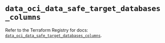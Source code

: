 # `data_oci_data_safe_target_databases_columns`

Refer to the Terraform Registry for docs: [`data_oci_data_safe_target_databases_columns`](https://registry.terraform.io/providers/oracle/oci/7.19.0/docs/data-sources/data_safe_target_databases_columns).
